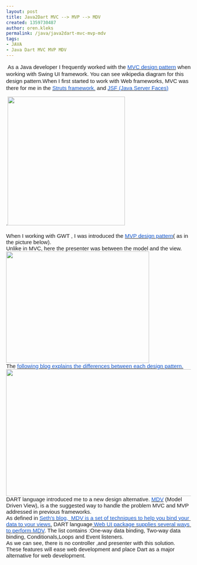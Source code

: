 ```yaml
---
layout: post
title: Java2Dart MVC --> MVP --> MDV
created: 1359730487
author: oren.kleks
permalink: /java/java2dart-mvc-mvp-mdv
tags:
- JAVA
- Java Dart MVC MVP MDV
---
```

<p>&nbsp;<b id="internal-source-marker_0.8286664597690105" style="font-size: 12px; line-height: 19px; font-weight: normal;"><span style="font-size: 15px; font-family: Arial; vertical-align: baseline; white-space: pre-wrap;">As a Java developer I frequently worked with the </span><a href="http://en.wikipedia.org/wiki/Model%E2%80%93view%E2%80%93controller"><span style="font-size: 15px; font-family: Arial; color: rgb(17, 85, 204); vertical-align: baseline; white-space: pre-wrap;">MVC design pattern</span></a><span style="font-size: 15px; font-family: Arial; vertical-align: baseline; white-space: pre-wrap;"> when working with Swing UI framework. You can see wikipedia diagram for this design pattern.When I first started to work with Web frameworks, MVC was there for me in the </span><a href="http://struts.apache.org/"><span style="font-size: 15px; font-family: Arial; color: rgb(17, 85, 204); vertical-align: baseline; white-space: pre-wrap;">Struts framework.</span></a><span style="font-size: 15px; font-family: Arial; vertical-align: baseline; white-space: pre-wrap;"> and </span><a href="http://en.wikipedia.org/wiki/JavaServer_Faces"><span style="font-size: 15px; font-family: Arial; color: rgb(17, 85, 204); vertical-align: baseline; white-space: pre-wrap;">JSF (Java Server Faces)</span></a></b></p>
<p><b id="internal-source-marker_0.8286664597690105" style="font-weight: normal;"><span style="font-size: 15px; font-family: Arial; vertical-align: baseline; white-space: pre-wrap;">.</span><img src="https://lh4.googleusercontent.com/5pCWBEovVgS59A6oIWd3PLwTEJ2F-UtM5jk8RfOuFY17uYMM5HjaV8nQO0b75nQb5a-oYA4VByxHBNCsb1KNK3sj6nSwvynrmC9XezAFE4IMQ9DMP2YIQlErtA" width="320px;" height="350px;" alt="" /><br />
<br />
<span style="font-size: 15px; font-family: Arial; vertical-align: baseline; white-space: pre-wrap;">When I working with GWT , I was introduced the </span><a href="https://developers.google.com/web-toolkit/articles/mvp-architecture"><span style="font-size: 15px; font-family: Arial; color: rgb(17, 85, 204); vertical-align: baseline; white-space: pre-wrap;">MVP design pattern</span></a><span style="font-size: 15px; font-family: Arial; vertical-align: baseline; white-space: pre-wrap;">( as in the picture below).</span><br />
<span style="font-size: 15px; font-family: Arial; vertical-align: baseline; white-space: pre-wrap;">Unlike in MVC, here the presenter was between the model and the view.</span><img src="https://lh4.googleusercontent.com/M4gF-2qRopkn-fk9ksd3LLICanlhVJ5HGFullIID8cXfzD3YPQ5WivC6YuOOWEUGaxc5dai6_8Ihkm7B_8FssMas8VDjnin-XMGQgvdh_5H-Pd_K93pIiYNQMA" width="390px;" height="303px;" alt="" /><br />
<span style="font-size: 15px; font-family: Arial; vertical-align: baseline; white-space: pre-wrap;">The </span><a href="http://joel.inpointform.net/software-development/mvvm-vs-mvp-vs-mvc-the-differences-explained/"><span style="font-size: 15px; font-family: Arial; color: rgb(17, 85, 204); vertical-align: baseline; white-space: pre-wrap;">following blog explains the differences between each design pattern.</span></a><img src="https://lh3.googleusercontent.com/UioMtMVpCCMYbNwqis8HnTjA8BfQT5Hm_EKN2-5TBnSxog6iuthIo_Tltn2kjVLcj-uYGRkkUfUcxdUV5zlGJmZT80x2VmjncJrzPKyDrp83k8A9vONw6UPdkw" width="604px;" height="345px;" alt="" /><br />
<span style="font-size: 15px; font-family: Arial; vertical-align: baseline; white-space: pre-wrap;">DART language introduced me to a new design alternative. </span><a href="http://code.google.com/p/mdv/"><span style="font-size: 15px; font-family: Arial; color: rgb(17, 85, 204); vertical-align: baseline; white-space: pre-wrap;">MDV</span></a><span style="font-size: 15px; font-family: Arial; vertical-align: baseline; white-space: pre-wrap;"> (Model Driven View), is a the suggested way to handle the problem MVC and MVP addressed in previous frameworks.</span><br />
<span style="font-size: 15px; font-family: Arial; vertical-align: baseline; white-space: pre-wrap;">As defined in </span><a href="http://blog.sethladd.com/2012/11/your-first-model-driven-view-with-dart.html"><span style="font-size: 15px; font-family: Arial; color: rgb(17, 85, 204); vertical-align: baseline; white-space: pre-wrap;">Seth&rsquo;s blog, </span><span style="font-size: 15px; font-family: Arial; color: rgb(17, 85, 204); vertical-align: baseline; white-space: pre-wrap;">&nbsp;MDV is a set of techniques to help you bind your data to your views</span></a><span style="font-size: 15px; font-family: Arial; text-decoration: underline; vertical-align: baseline; white-space: pre-wrap;">.</span><span style="font-size: 15px; font-family: Arial; vertical-align: baseline; white-space: pre-wrap;"> DART language</span><a href="http://www.dartlang.org/articles/dart-web-components/"><span style="font-size: 15px; font-family: Arial; color: rgb(17, 85, 204); vertical-align: baseline; white-space: pre-wrap;"> Web UI package supplies several ways to perform MDV</span></a><span style="font-size: 15px; font-family: Arial; vertical-align: baseline; white-space: pre-wrap;">. The list contains :One-way data binding, Two-way data binding, Conditionals,Loops and Event listeners.</span><br />
<span style="font-size: 15px; font-family: Arial; vertical-align: baseline; white-space: pre-wrap;">As we can see, there is no controller ,and presenter with this solution. These features will ease web development and place Dart as a major alternative for web development.</span></b></p>

